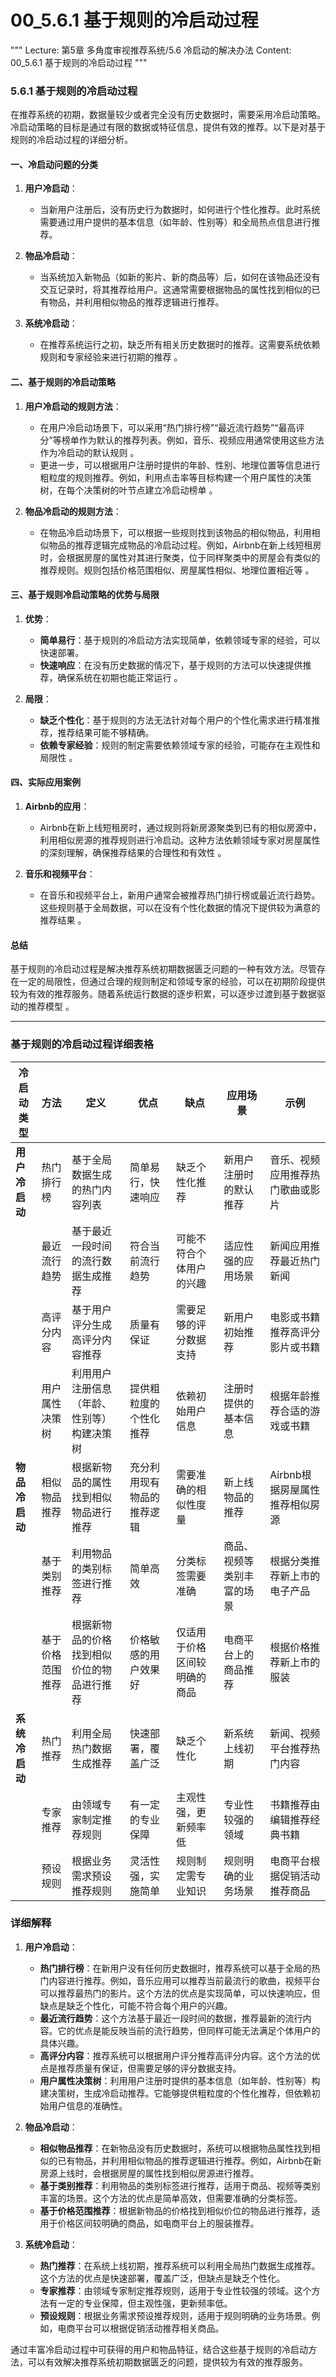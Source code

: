 # 00_5.6.1 基于规则的冷启动过程

"""
Lecture: 第5章 多角度审视推荐系统/5.6 冷启动的解决办法
Content: 00_5.6.1 基于规则的冷启动过程
"""

### 5.6.1 基于规则的冷启动过程

在推荐系统的初期，数据量较少或者完全没有历史数据时，需要采用冷启动策略。冷启动策略的目标是通过有限的数据或特征信息，提供有效的推荐。以下是对基于规则的冷启动过程的详细分析。

#### 一、冷启动问题的分类

1. **用户冷启动**：
   - 当新用户注册后，没有历史行为数据时，如何进行个性化推荐。此时系统需要通过用户提供的基本信息（如年龄、性别等）和全局热点信息进行推荐。
   
2. **物品冷启动**：
   - 当系统加入新物品（如新的影片、新的商品等）后，如何在该物品还没有交互记录时，将其推荐给用户。这通常需要根据物品的属性找到相似的已有物品，并利用相似物品的推荐逻辑进行推荐。
   
3. **系统冷启动**：
   - 在推荐系统运行之初，缺乏所有相关历史数据时的推荐。这需要系统依赖规则和专家经验来进行初期的推荐 。

#### 二、基于规则的冷启动策略

1. **用户冷启动的规则方法**：
   - 在用户冷启动场景下，可以采用“热门排行榜”“最近流行趋势”“最高评分”等榜单作为默认的推荐列表。例如，音乐、视频应用通常使用这些方法作为冷启动的默认规则 。
   - 更进一步，可以根据用户注册时提供的年龄、性别、地理位置等信息进行粗粒度的规则推荐。例如，利用点击率等目标构建一个用户属性的决策树，在每个决策树的叶节点建立冷启动榜单 。

2. **物品冷启动的规则方法**：
   - 在物品冷启动场景下，可以根据一些规则找到该物品的相似物品，利用相似物品的推荐逻辑完成物品的冷启动过程。例如，Airbnb在新上线短租房时，会根据房屋的属性对其进行聚类，位于同样聚类中的房屋会有类似的推荐规则。规则包括价格范围相似、房屋属性相似、地理位置相近等 。

#### 三、基于规则冷启动策略的优势与局限

1. **优势**：
   - **简单易行**：基于规则的冷启动方法实现简单，依赖领域专家的经验，可以快速部署。
   - **快速响应**：在没有历史数据的情况下，基于规则的方法可以快速提供推荐，确保系统在初期也能正常运行 。

2. **局限**：
   - **缺乏个性化**：基于规则的方法无法针对每个用户的个性化需求进行精准推荐，推荐结果可能不够精确。
   - **依赖专家经验**：规则的制定需要依赖领域专家的经验，可能存在主观性和局限性 。

#### 四、实际应用案例

1. **Airbnb的应用**：
   - Airbnb在新上线短租房时，通过规则将新房源聚类到已有的相似房源中，利用相似房源的推荐规则进行冷启动。这种方法依赖领域专家对房屋属性的深刻理解，确保推荐结果的合理性和有效性 。

2. **音乐和视频平台**：
   - 在音乐和视频平台上，新用户通常会被推荐热门排行榜或最近流行趋势。这些规则基于全局数据，可以在没有个性化数据的情况下提供较为满意的推荐结果 。

#### 总结

基于规则的冷启动过程是解决推荐系统初期数据匮乏问题的一种有效方法。尽管存在一定的局限性，但通过合理的规则制定和领域专家的经验，可以在初期阶段提供较为有效的推荐服务。随着系统运行数据的逐步积累，可以逐步过渡到基于数据驱动的推荐模型 。

---

### 基于规则的冷启动过程详细表格

| 冷启动类型 | 方法 | 定义 | 优点 | 缺点 | 应用场景 | 示例 |
| --- | --- | --- | --- | --- | --- | --- |
| **用户冷启动** | 热门排行榜 | 基于全局数据生成的热门内容列表 | 简单易行，快速响应 | 缺乏个性化推荐 | 新用户注册时的默认推荐 | 音乐、视频应用推荐热门歌曲或影片 |
| | 最近流行趋势 | 基于最近一段时间的流行数据生成推荐 | 符合当前流行趋势 | 可能不符合个体用户的兴趣 | 适应性强的应用场景 | 新闻应用推荐最近热门新闻 |
| | 高评分内容 | 基于用户评分生成高评分内容推荐 | 质量有保证 | 需要足够的评分数据支持 | 新用户初始推荐 | 电影或书籍推荐高评分影片或书籍 |
| | 用户属性决策树 | 利用用户注册信息（年龄、性别等）构建决策树 | 提供粗粒度的个性化推荐 | 依赖初始用户信息 | 注册时提供的基本信息 | 根据年龄推荐合适的游戏或书籍 |
| **物品冷启动** | 相似物品推荐 | 根据新物品的属性找到相似物品进行推荐 | 充分利用现有物品的推荐逻辑 | 需要准确的相似性度量 | 新上线物品的推荐 | Airbnb根据房屋属性推荐相似房源 |
| | 基于类别推荐 | 利用物品的类别标签进行推荐 | 简单高效 | 分类标签需要准确 | 商品、视频等类别丰富的场景 | 根据分类推荐新上市的电子产品 |
| | 基于价格范围推荐 | 根据新物品的价格找到相似价位的物品进行推荐 | 价格敏感的用户效果好 | 仅适用于价格区间较明确的商品 | 电商平台上的商品推荐 | 根据价格推荐新上市的服装 |
| **系统冷启动** | 热门推荐 | 利用全局热门数据生成推荐 | 快速部署，覆盖广泛 | 缺乏个性化 | 新系统上线初期 | 新闻、视频平台推荐热门内容 |
| | 专家推荐 | 由领域专家制定推荐规则 | 有一定的专业保障 | 主观性强，更新频率低 | 专业性较强的领域 | 书籍推荐由编辑推荐经典书籍 |
| | 预设规则 | 根据业务需求预设推荐规则 | 灵活性强，实施简单 | 规则制定需专业知识 | 规则明确的业务场景 | 电商平台根据促销活动推荐商品 |

### 详细解释

1. **用户冷启动**：
   - **热门排行榜**：在新用户没有任何历史数据时，推荐系统可以基于全局的热门内容进行推荐。例如，音乐应用可以推荐当前最流行的歌曲，视频平台可以推荐最热门的影片。这个方法的优点是实现简单，可以快速响应，但缺点是缺乏个性化，可能不符合每个用户的兴趣。
   - **最近流行趋势**：这个方法基于最近一段时间的数据，推荐最新的流行内容。它的优点是能反映当前的流行趋势，但同样可能无法满足个体用户的具体兴趣。
   - **高评分内容**：推荐系统可以根据用户评分推荐高评分内容。这个方法的优点是推荐质量有保证，但需要足够的评分数据支持。
   - **用户属性决策树**：利用用户注册时提供的基本信息（如年龄、性别等）构建决策树，生成冷启动推荐。它能够提供粗粒度的个性化推荐，但依赖初始用户信息的准确性。

2. **物品冷启动**：
   - **相似物品推荐**：在新物品没有历史数据时，系统可以根据物品属性找到相似的已有物品，并利用相似物品的推荐逻辑进行推荐。例如，Airbnb在新房源上线时，会根据房屋的属性找到相似房源进行推荐。
   - **基于类别推荐**：利用物品的类别标签进行推荐，适用于商品、视频等类别丰富的场景。这个方法的优点是简单高效，但需要准确的分类标签。
   - **基于价格范围推荐**：根据新物品的价格找到相似价位的物品进行推荐，适用于价格区间较明确的商品，如电商平台上的服装推荐。

3. **系统冷启动**：
   - **热门推荐**：在系统上线初期，推荐系统可以利用全局热门数据生成推荐。这个方法的优点是快速部署，覆盖广泛，但缺点是缺乏个性化。
   - **专家推荐**：由领域专家制定推荐规则，适用于专业性较强的领域。这个方法有一定的专业保障，但主观性强，更新频率低。
   - **预设规则**：根据业务需求预设推荐规则，适用于规则明确的业务场景。例如，电商平台可以根据促销活动推荐相关商品。

通过丰富冷启动过程中可获得的用户和物品特征，结合这些基于规则的冷启动方法，可以有效解决推荐系统初期数据匮乏的问题，提供较为有效的推荐服务。